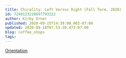 ```yaml
---
title: Chirality: Left Versus Right (Fall Term, 2020)
id: 7240123228697793322
author: Kirby Urner
published: 2020-09-15T14:38:00.003-07:00
updated: 2020-09-16T07:53:20.473-07:00
blog: coffee_shops
tags: 
---
```


[Orientation](https://controlroom.blogspot.com/2020/09/fall-orientation-welcome-to.html)